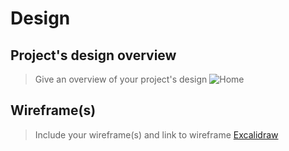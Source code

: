 # Design

## Project's design overview

> Give an overview of your project's design ![Home](./design.png)

## Wireframe(s)

> Include your wireframe(s) and link to wireframe
> [Excalidraw](https://excalidraw.com/#room=61e27042cdfd7671e0a4,ior6egoRj6hUj_oQ0FFLcA)
